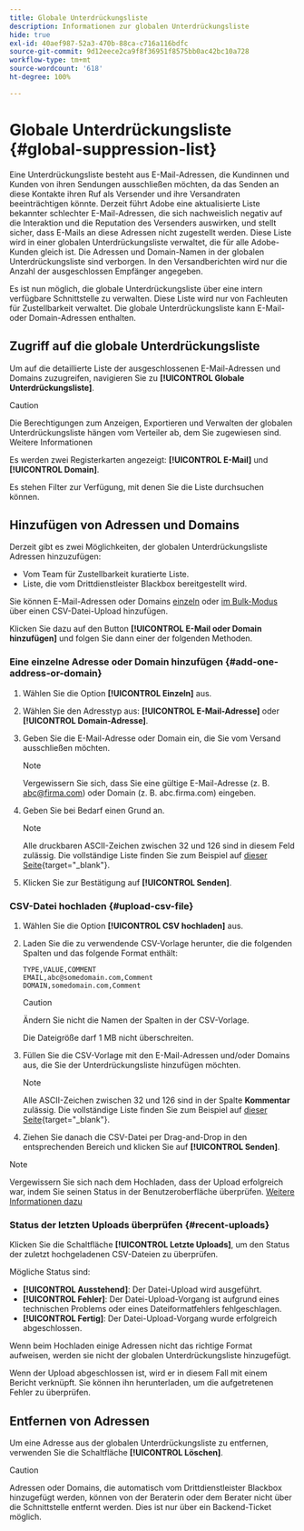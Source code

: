 ```yaml
---
title: Globale Unterdrückungsliste
description: Informationen zur globalen Unterdrückungsliste
hide: true
exl-id: 40aef987-52a3-470b-88ca-c716a116bdfc
source-git-commit: 9d12eece2ca9f8f36951f8575bb0ac42bc10a728
workflow-type: tm+mt
source-wordcount: '618'
ht-degree: 100%

---
```


# Globale Unterdrückungsliste {#global-suppression-list}

Eine Unterdrückungsliste besteht aus E-Mail-Adressen, die Kundinnen und Kunden von ihren Sendungen ausschließen möchten, da das Senden an diese Kontakte ihren Ruf als Versender und ihre Versandraten beeinträchtigen könnte. Derzeit führt Adobe eine aktualisierte Liste bekannter schlechter E-Mail-Adressen, die sich nachweislich negativ auf die Interaktion und die Reputation des Versenders auswirken, und stellt sicher, dass E-Mails an diese Adressen nicht zugestellt werden. Diese Liste wird in einer globalen Unterdrückungsliste verwaltet, die für alle Adobe-Kunden gleich ist. Die Adressen und Domain-Namen in der globalen Unterdrückungsliste sind verborgen. In den Versandberichten wird nur die Anzahl der ausgeschlossen Empfänger angegeben.

Es ist nun möglich, die globale Unterdrückungsliste über eine intern verfügbare Schnittstelle zu verwalten. Diese Liste wird nur von Fachleuten für Zustellbarkeit verwaltet. Die globale Unterdrückungsliste kann E-Mail- oder Domain-Adressen enthalten.

## Zugriff auf die globale Unterdrückungsliste

Um auf die detaillierte Liste der ausgeschlossenen E-Mail-Adressen und Domains zuzugreifen, navigieren Sie zu **[!UICONTROL Globale Unterdrückungsliste]**.

>[!CAUTION]
>
>Die Berechtigungen zum Anzeigen, Exportieren und Verwalten der globalen Unterdrückungsliste hängen vom Verteiler ab, dem Sie zugewiesen sind. Weitere Informationen

Es werden zwei Registerkarten angezeigt: **[!UICONTROL E-Mail]** und **[!UICONTROL Domain]**.

Es stehen Filter zur Verfügung, mit denen Sie die Liste durchsuchen können.

## Hinzufügen von Adressen und Domains

Derzeit gibt es zwei Möglichkeiten, der globalen Unterdrückungsliste Adressen hinzuzufügen:

* Vom Team für Zustellbarkeit kuratierte Liste.
* Liste, die vom Drittdienstleister Blackbox bereitgestellt wird.

Sie können E-Mail-Adressen oder Domains [einzeln](#add-one-address-or-domain) oder [im Bulk-Modus](#upload-csv-file) über einen CSV-Datei-Upload hinzufügen.

Klicken Sie dazu auf den Button **[!UICONTROL E-Mail oder Domain hinzufügen]** und folgen Sie dann einer der folgenden Methoden.

### Eine einzelne Adresse oder Domain hinzufügen {#add-one-address-or-domain}

1. Wählen Sie die Option **[!UICONTROL Einzeln]** aus.

1. Wählen Sie den Adresstyp aus: **[!UICONTROL E-Mail-Adresse]** oder **[!UICONTROL Domain-Adresse]**.

1. Geben Sie die E-Mail-Adresse oder Domain ein, die Sie vom Versand ausschließen möchten.

   >[!NOTE]
   >
   >Vergewissern Sie sich, dass Sie eine gültige E-Mail-Adresse (z. B. abc@firma.com) oder Domain (z. B. abc.firma.com) eingeben.

1. Geben Sie bei Bedarf einen Grund an.

   >[!NOTE]
   >
   >Alle druckbaren ASCII-Zeichen zwischen 32 und 126 sind in diesem Feld zulässig. Die vollständige Liste finden Sie zum Beispiel auf [dieser Seite](https://en.wikipedia.org/wiki/Wikipedia:ASCII#ASCII_printable_characters){target="_blank"}.

1. Klicken Sie zur Bestätigung auf **[!UICONTROL Senden]**.

### CSV-Datei hochladen {#upload-csv-file}

1. Wählen Sie die Option **[!UICONTROL CSV hochladen]** aus.

1. Laden Sie die zu verwendende CSV-Vorlage herunter, die die folgenden Spalten und das folgende Format enthält:

   ```
   TYPE,VALUE,COMMENT
   EMAIL,abc@somedomain.com,Comment
   DOMAIN,somedomain.com,Comment
   ```

   >[!CAUTION]
   >
   >Ändern Sie nicht die Namen der Spalten in der CSV-Vorlage.
   >
   >Die Dateigröße darf 1 MB nicht überschreiten.

1. Füllen Sie die CSV-Vorlage mit den E-Mail-Adressen und/oder Domains aus, die Sie der Unterdrückungsliste hinzufügen möchten.

   >[!NOTE]
   >
   >Alle ASCII-Zeichen zwischen 32 und 126 sind in der Spalte **Kommentar** zulässig. Die vollständige Liste finden Sie zum Beispiel auf [dieser Seite](https://en.wikipedia.org/wiki/Wikipedia:ASCII#ASCII_printable_characters){target="_blank"}.

1. Ziehen Sie danach die CSV-Datei per Drag-and-Drop in den entsprechenden Bereich und klicken Sie auf **[!UICONTROL Senden]**.

>[!NOTE]
>
>Vergewissern Sie sich nach dem Hochladen, dass der Upload erfolgreich war, indem Sie seinen Status in der Benutzeroberfläche überprüfen. [Weitere Informationen dazu](#recent-uploads)

### Status der letzten Uploads überprüfen {#recent-uploads}

Klicken Sie die Schaltfläche **[!UICONTROL Letzte Uploads]**, um den Status der zuletzt hochgeladenen CSV-Dateien zu überprüfen.

Mögliche Status sind:

* **[!UICONTROL Ausstehend]**: Der Datei-Upload wird ausgeführt.
* **[!UICONTROL Fehler]**: Der Datei-Upload-Vorgang ist aufgrund eines technischen Problems oder eines Dateiformatfehlers fehlgeschlagen.
* **[!UICONTROL Fertig]**: Der Datei-Upload-Vorgang wurde erfolgreich abgeschlossen.

Wenn beim Hochladen einige Adressen nicht das richtige Format aufweisen, werden sie nicht der globalen Unterdrückungsliste hinzugefügt.

Wenn der Upload abgeschlossen ist, wird er in diesem Fall mit einem Bericht verknüpft. Sie können ihn herunterladen, um die aufgetretenen Fehler zu überprüfen.

## Entfernen von Adressen

Um eine Adresse aus der globalen Unterdrückungsliste zu entfernen, verwenden Sie die Schaltfläche **[!UICONTROL Löschen]**.

>[!CAUTION]
>
>Adressen oder Domains, die automatisch vom Drittdienstleister Blackbox hinzugefügt werden, können von der Beraterin oder dem Berater nicht über die Schnittstelle entfernt werden. Dies ist nur über ein Backend-Ticket möglich.
